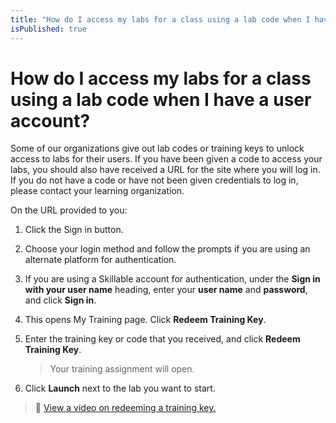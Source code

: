 ```yaml
---
title: "How do I access my labs for a class using a lab code when I have a user account?"
isPublished: true
---
```


# How do I access my labs for a class using a lab code when I have a user account?

Some of our organizations give out lab codes or training keys to unlock access to labs for their users. If you have been given a code to access your labs, you should also have received a URL for the site where you will log in. If you do not have a code or have not been given credentials to log in, please contact your learning organization.

On the URL provided to you:
1. Click the Sign in button.
1. Choose your login method and follow the prompts if you are using an alternate platform for authentication.
1. If you are using a Skillable account for authentication, under the **Sign in with your user name** heading, enter your **user name** and **password**, and click **Sign in**.
3. This opens My Training page. Click **Redeem Training Key**.
4. Enter the training key or code that you received, and click **Redeem Training Key**.

    > Your training assignment will open.

1. Click **Launch** next to the lab you want to start.

>:small_orange_diamond: [View a video on redeeming a training key.](https://youtu.be/qKN34ItbIB8) 

<!--search terms-->
<div hidden>
<b>training redemption</b>
<b>lab redemption</b>
<b>getting lab access</b>
<b>new training</b>
</div>